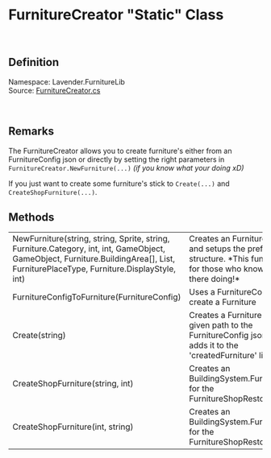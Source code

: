 # FurnitureCreator "Static" Class
<br>

## Definition
Namespace: Lavender.FurnitureLib <br>
Source: [FurnitureCreator.cs](https://github.com/leonarudo/Lavender/blob/main/Lavender/FurnitureLib/FurnitureCreator.cs)

<br>

## Remarks
The FurnitureCreator allows you to create furniture's either from an FurnitureConfig json or directly by setting the right parameters in ``FurnitureCreator.NewFurniture(...)``
*(if you know what your doing xD)*

If you just want to create some furniture's stick to ``Create(...)`` and ``CreateShopFurniture(...)``.
<br>

## Methods

<table>
<tr>
    <td>NewFurniture(string, string, Sprite, string, Furniture.Category, int, int, GameObject, GameObject, Furniture.BuildingArea[], List<Furniture.ReseourceItem>, FurniturePlaceType, Furniture.DisplayStyle, int)</td>
    <td>Creates an Furniture object and setups the prefab entity structure. *This function is for those who know what there doing!*</td>
</tr>
<tr>
    <td>FurnitureConfigToFurniture(FurnitureConfig)</td>
    <td>Uses a FurnitureConfig to create a Furniture</td>
</tr>
<tr>
    <td>Create(string)</td>
    <td>Creates a Furniture from the given path to the FurnitureConfig json and adds it to the 'createdFurniture' list</td>
</tr>
<tr>
    <td>CreateShopFurniture(string, int)</td>
    <td>Creates an BuildingSystem.FurnitureInfo for the FurnitureShopRestockHandler</td>
</tr>
<tr>
    <td>CreateShopFurniture(int, string)</td>
    <td>Creates an BuildingSystem.FurnitureInfo for the FurnitureShopRestockHandler</td>
</tr>
</table>

<br>